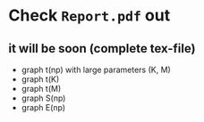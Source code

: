 # Check `Report.pdf` out

## it will be soon (complete tex-file)

- graph t(np) with large parameters (K, M)
- graph t(K)
- graph t(M)
- graph S(np)
- graph E(np)
